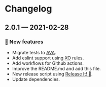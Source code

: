 # Changelog

## 2.0.1 — 2021-02-28

### 🎉 New features

- Migrate tests to [AVA](https://github.com/avajs/ava).
- Add eslint support using [XO](https://github.com/xojs/xo) rules.
- Add workflows for Github actions.
- Improve the README.md and add this file.
- New release script using [Release It! 🚀](https://github.com/release-it/release-it).
- Update dependencies.
